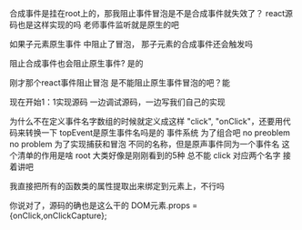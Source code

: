 合成事件是挂在root上的，那我阻止事件冒泡是不是合成事件就失效了？
react源码也是这样实现的吗
老师事件监听就是原生的吧

如果子元素原生事件 中阻止了冒泡， 那子元素的合成事件还会触发吗

阻止合成事件也会阻止原生事件? 是的

刚才那个react事件阻止冒泡 是不能阻止原生事件冒泡的吧？能


现在开始1：1实现源码
一边调试源码，一边写我们自己的实现



为什么不在定义事件名字数组的时候就定义成这样  "click", "onClick"，还要用代码来转换一下
topEvent是原生事件名吗是的
事件系统
为了组合吧
no preoblem
no problem
为了实现捕获和冒泡 不同的名称，但是原声事件同为一个事件名
这个清单的作用是啥
root
大类好像是刚刚看到的5种
总不能 click 对应两个名字
接着讲吧


我直接把所有的函数类的属性提取出来绑定到元素上，不行吗

你说对了，源码的确也是这么干的
DOM元素.props = {onClick,onClickCapture};